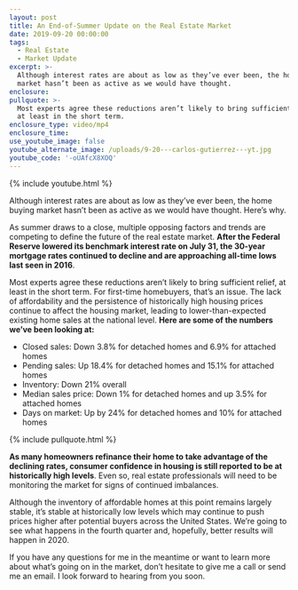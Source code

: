 ```yaml
---
layout: post
title: An End-of-Summer Update on the Real Estate Market
date: 2019-09-20 00:00:00
tags:
  - Real Estate
  - Market Update
excerpt: >-
  Although interest rates are about as low as they’ve ever been, the home buying
  market hasn’t been as active as we would have thought.
enclosure:
pullquote: >-
  Most experts agree these reductions aren’t likely to bring sufficient relief,
  at least in the short term.
enclosure_type: video/mp4
enclosure_time:
use_youtube_image: false
youtube_alternate_image: /uploads/9-20---carlos-gutierrez---yt.jpg
youtube_code: '-oUAfcX8XOQ'
---
```


{% include youtube.html %}

Although interest rates are about as low as they’ve ever been, the home buying market hasn’t been as active as we would have thought. Here’s why.

As summer draws to a close, multiple opposing factors and trends are competing to define the future of the real estate market. **After the Federal Reserve lowered its benchmark interest rate on July 31, the 30-year mortgage rates continued to decline and are approaching all-time lows last seen in 2016**.

Most experts agree these reductions aren’t likely to bring sufficient relief, at least in the short term. For first-time homebuyers, that’s an issue. The lack of affordability and the persistence of historically high housing prices continue to affect the housing market, leading to lower-than-expected existing home sales at the national level. **Here are some of the numbers we’ve been looking at:**

* Closed sales: Down 3.8% for detached homes and 6.9% for attached homes
* Pending sales: Up 18.4% for detached homes and 15.1% for attached homes
* Inventory: Down 21% overall
* Median sales price: Down 1% for detached homes and up 3.5% for attached homes
* Days on market: Up by 24% for detached homes and 10% for attached homes

{% include pullquote.html %}

**As many homeowners refinance their home to take advantage of the declining rates, consumer confidence in housing is still reported to be at historically high levels**. Even so, real estate professionals will need to be monitoring the market for signs of continued imbalances.

Although the inventory of affordable homes at this point remains largely stable, it’s stable at historically low levels which may continue to push prices higher after potential buyers across the United States. We’re going to see what happens in the fourth quarter and, hopefully, better results will happen in 2020.

If you have any questions for me in the meantime or want to learn more about what’s going on in the market, don’t hesitate to give me a call or send me an email. I look forward to hearing from you soon.